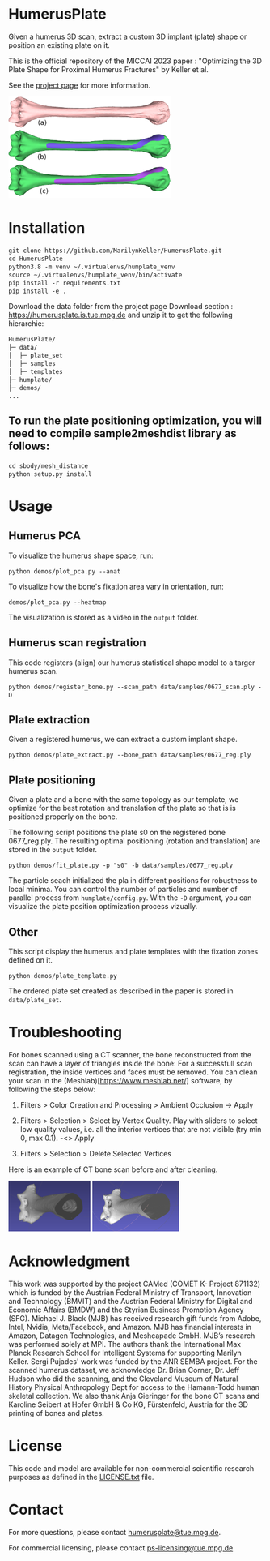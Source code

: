 # HumerusPlate

Given a humerus 3D scan, extract a custom 3D implant (plate) shape or position an existing plate on it.

This is the official repository of the MICCAI 2023 paper : "Optimizing the 3D Plate Shape for Proximal Humerus Fractures" by Keller et al. 

See the [project page](https://humerusplate.is.tue.mpg.de/) for more information.


<p align="left">
  <img src="figures/code_summary_figure.png" alt="teaser" height="200" >
</p>


# Installation

```
git clone https://github.com/MarilynKeller/HumerusPlate.git
cd HumerusPlate
python3.8 -m venv ~/.virtualenvs/humplate_venv
source ~/.virtualenvs/humplate_venv/bin/activate
pip install -r requirements.txt
pip install -e .
```

Download the data folder from the project page Download section : https://humerusplate.is.tue.mpg.de and unzip it to get the following hierarchie: 

```
HumerusPlate/
├─ data/
│  ├─ plate_set
│  ├─ samples
│  ├─ templates
├─ humplate/
├─ demos/
...
```

## To run the plate positioning optimization, you will need to compile sample2meshdist library as follows:

```
cd sbody/mesh_distance
python setup.py install
```

# Usage

## Humerus PCA

To visualize the humerus shape space, run:
```
python demos/plot_pca.py --anat
```

To visualize how the bone's fixation area vary in orientation, run:
```
demos/plot_pca.py --heatmap
```

The visualization is stored as a video in the `output` folder.

## Humerus scan registration

This code registers (align) our humerus statistical shape model to a targer humerus scan.

```
python demos/register_bone.py --scan_path data/samples/0677_scan.ply -D
```

## Plate extraction 

Given a registered humerus, we can extract a custom implant shape.
```
python demos/plate_extract.py --bone_path data/samples/0677_reg.ply
```

## Plate positioning 

Given a plate and a bone with the same topology as our template, we optimize for the best rotation and translation of the plate so that is is positioned properly on the bone.

The following script positions the plate s0 on the registered bone 0677_reg.ply. The resulting optimal positioning (rotation and translation) are stored in the `output` folder.
```
python demos/fit_plate.py -p "s0" -b data/samples/0677_reg.ply
```

The particle seach initialized the pla in different positions for robustness to local minima. You can control the number of particles and number of parallel process from `humplate/config.py`.
With the `-D` argument, you can visualize the plate position optimization process vizually. 

## Other

This script display the humerus and plate templates with the fixation zones defined on it.
```
python demos/plate_template.py
```

The ordered plate set created as described in the paper is stored in `data/plate_set`.

# Troubleshooting

For bones scanned using a CT scanner, the bone reconstructed from the scan can have a layer of triangles inside the bone:
For a successfull scan registration, the inside vertices and faces must be removed. You can clean your scan in the (Meshlab)[https://www.meshlab.net/] software, by following the steps below:

1. Filters > Color Creation and Processing > Ambient Occlusion -> Apply 

2. Filters > Selection > Select by Vertex Quality. Play with sliders to select low quality values, i.e. all the interior vertices that are not visible (try min 0, max 0.1). -<> Apply

3. Filters > Selection > Delete Selected Vertices

Here is an example of CT bone scan before and after cleaning.

<img src="figures/bone_faces_inside.png" alt="bone_faces_inside" height="100"/>
<img src="figures/bone_cleaned.png" alt="bone_cleaned" height="100"/>


# Acknowledgment

This work was supported by the project CAMed (COMET K- Project 871132) which is funded by the Austrian Federal Ministry of Transport, Innovation and Technology (BMVIT) and the Austrian Federal Ministry for Digital and Economic Affairs (BMDW) and the Styrian Business Promotion Agency (SFG). Michael J. Black (MJB) has received research gift funds from Adobe, Intel, Nvidia, Meta/Facebook, and Amazon. MJB has financial interests in Amazon, Datagen Technologies, and Meshcapade GmbH. MJB’s research was performed solely at MPI. The authors thank the International Max Planck Research School for Intelligent Systems for supporting Marilyn Keller. Sergi Pujades' work was funded by the ANR SEMBA project.
For the scanned humerus dataset, we acknowledge Dr. Brian Corner, Dr. Jeff Hudson who did the scanning, and the Cleveland Museum of Natural History Physical Anthropology Dept for access to the Hamann-Todd human skeletal collection. We also thank Anja Gieringer for the bone CT scans and Karoline Seibert at Hofer GmbH & Co KG, Fürstenfeld, Austria for the 3D printing of bones and plates.


# License

This code and model are available for non-commercial scientific research purposes as defined in the [LICENSE.txt](LICENSE.txt) file.


# Contact

For more questions, please contact humerusplate@tue.mpg.de.

For commercial licensing, please contact ps-licensing@tue.mpg.de